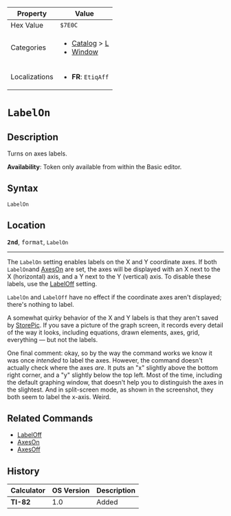 | Property      | Value |
|---------------|-------|
| Hex Value     | `$7E0C`|
| Categories    | <ul><li>[Catalog](<../categories/Catalog.md>) > [L](<../categories/Catalog.md#L>)</li><li>[Window](<../categories/Window.md>)</li></ul> |
| Localizations | <ul><li><b>FR</b>: `EtiqAff`</li></ul> |

# `LabelOn`

## Description
Turns on axes labels.


<b>Availability</b>: Token only available from within the Basic editor.

## Syntax
`LabelOn`

## Location
<tt><kbd><b>2nd</b></kbd></tt>, <kbd>format</kbd>, `LabelOn`
<hr>

The `LabelOn` setting enables labels on the X and Y coordinate axes. If both `LabelOn`and [AxesOn](/axeson) are set, the axes will be displayed with an X next to the X (horizontal) axis, and a Y next to the Y (vertical) axis. To disable these labels, use the [LabelOff](/labeloff) setting.

`LabelOn` and `LabelOff` have no effect if the coordinate axes aren't displayed; there's nothing to label.

A somewhat quirky behavior of the X and Y labels is that they aren't saved by [StorePic](/storepic). If you save a picture of the graph screen, it records every detail of the way it looks, including equations, drawn elements, axes, grid, everything — but not the labels.

One final comment: okay, so by the way the command works we know it was once _intended_ to label the axes. However, the command doesn't actually check where the axes _are_. It puts an "x" slightly above the bottom right corner, and a "y" slightly below the top left. Most of the time, including the default graphing window, that doesn't help you to distinguish the axes in the slightest. And in split-screen mode, as shown in the screenshot, they both seem to label the x-axis. Weird.

## Related Commands

*   [LabelOff](/labeloff)
*   [AxesOn](/axeson)
*   [AxesOff](/axesoff)

## History
| Calculator | OS Version | Description |
|------------|------------|-------------|
| <b>TI-82</b> | 1.0 | Added |


